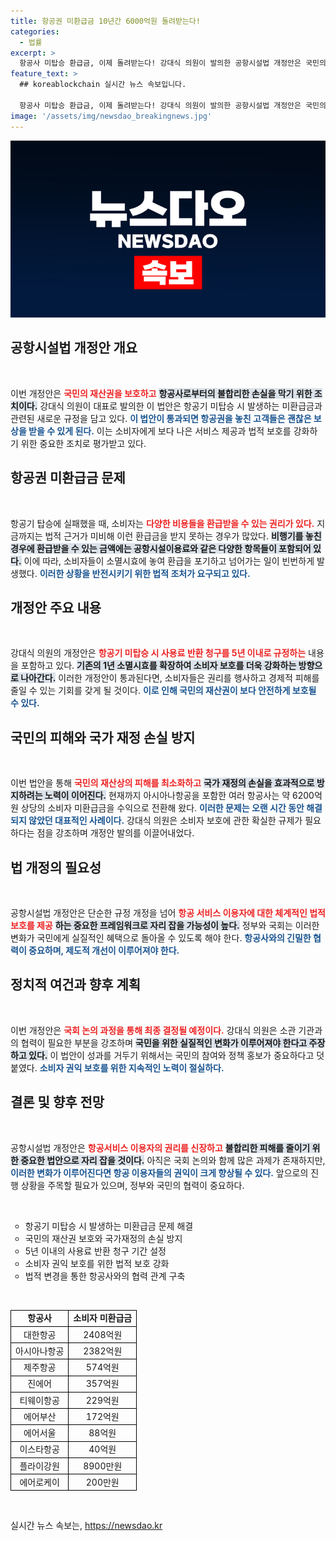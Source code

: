 ```yaml
---
title: 항공권 미환급금 10년간 6000억원 돌려받는다!
categories:
  - 법률
excerpt: >
  항공사 미탑승 환급금, 이제 돌려받는다! 강대식 의원이 발의한 공항시설법 개정안은 국민의 재산 피해를 보호하고, 미환급금을 손쉽게 환급받을 수 있도록 돕는다. 10년간 6200억 원 가량의 소비자 돈이 항공사 수익으로 편입된 현실, 이변이 온다!
feature_text: >
  ## koreablockchain 실시간 뉴스 속보입니다.

  항공사 미탑승 환급금, 이제 돌려받는다! 강대식 의원이 발의한 공항시설법 개정안은 국민의 재산 피해를 보호하고, 미환급금을 손쉽게 환급받을 수 있도록 돕는다. 10년간 6200억 원 가량의 소비자 돈이 항공사 수익으로 편입된 현실, 이변이 온다!
image: '/assets/img/newsdao_breakingnews.jpg'
---
```


<p><img src="/assets/img/newsdao_breakingnews.jpg" alt="koreablockchain 속보" /></p>

<h2 data-ke-size="size26">공항시설법 개정안 개요</h2>

<p data-ke-size="size16">&nbsp;</p>

<p>이번 개정안은 <b><span style="color: #ee2323;">국민의 재산권을 보호하고</span></b> <b><span style="background-color: #21538527;">항공사로부터의 불합리한 손실을 막기 위한 조치이다.</span></b> 강대식 의원이 대표로 발의한 이 법안은 항공기 미탑승 시 발생하는 미환급금과 관련된 새로운 규정을 담고 있다. <b><span style="color: #1a5490;">이 법안이 통과되면 항공권을 놓친 고객들은 괜찮은 보상을 받을 수 있게 된다.</span></b> 이는 소비자에게 보다 나은 서비스 제공과 법적 보호를 강화하기 위한 중요한 조치로 평가받고 있다.</p>

<h2 data-ke-size="size26">항공권 미환급금 문제</h2>

<p data-ke-size="size16">&nbsp;</p>

<p>항공기 탑승에 실패했을 때, 소비자는 <b><span style="color: #ee2323;">다양한 비용들을 환급받을 수 있는 권리가 있다.</span></b> 지금까지는 법적 근거가 미비해 이런 환급금을 받지 못하는 경우가 많았다. <b><span style="background-color: #21538527;">비행기를 놓친 경우에 환급받을 수 있는 금액에는 공항시설이용료와 같은 다양한 항목들이 포함되어 있다.</span></b> 이에 따라, 소비자들이 소멸시효에 놓여 환급을 포기하고 넘어가는 일이 빈번하게 발생했다. <b><span style="color: #1a5490;">이러한 상황을 반전시키기 위한 법적 조처가 요구되고 있다.</span></b></p>

<h2 data-ke-size="size26">개정안 주요 내용</h2>

<p data-ke-size="size16">&nbsp;</p>

<p>강대식 의원의 개정안은 <b><span style="color: #ee2323;">항공기 미탑승 시 사용료 반환 청구를 5년 이내로 규정하는</span></b> 내용을 포함하고 있다. <b><span style="background-color: #21538527;">기존의 1년 소멸시효를 확장하여 소비자 보호를 더욱 강화하는 방향으로 나아간다.</span></b> 이러한 개정안이 통과된다면, 소비자들은 권리를 행사하고 경제적 피해를 줄일 수 있는 기회를 갖게 될 것이다. <b><span style="color: #1a5490;">이로 인해 국민의 재산권이 보다 안전하게 보호될 수 있다.</span></b></p>

<h2 data-ke-size="size26">국민의 피해와 국가 재정 손실 방지</h2>

<p data-ke-size="size16">&nbsp;</p>

<p>이번 법안을 통해 <b><span style="color: #ee2323;">국민의 재산상의 피해를 최소화하고</span></b> <b><span style="background-color: #21538527;">국가 재정의 손실을 효과적으로 방지하려는 노력이 이어진다.</span></b> 현재까지 아시아나항공을 포함한 여러 항공사는 약 6200억 원 상당의 소비자 미환급금을 수익으로 전환해 왔다. <b><span style="color: #1a5490;">이러한 문제는 오랜 시간 동안 해결되지 않았던 대표적인 사례이다.</span></b> 강대식 의원은 소비자 보호에 관한 확실한 규제가 필요하다는 점을 강조하며 개정안 발의를 이끌어내었다.</p>

<h2 data-ke-size="size26">법 개정의 필요성</h2>

<p data-ke-size="size16">&nbsp;</p>

<p>공항시설법 개정안은 단순한 규정 개정을 넘어 <b><span style="color: #ee2323;">항공 서비스 이용자에 대한 체계적인 법적 보호를 제공</span></b> <b><span style="background-color: #21538527;">하는 중요한 프레임워크로 자리 잡을 가능성이 높다.</span></b> 정부와 국회는 이러한 변화가 국민에게 실질적인 혜택으로 돌아올 수 있도록 해야 한다. <b><span style="color: #1a5490;">항공사와의 긴밀한 협력이 중요하며, 제도적 개선이 이루어져야 한다.</span></b> </p>

<h2 data-ke-size="size26">정치적 여건과 향후 계획</h2>

<p data-ke-size="size16">&nbsp;</p>

<p>이번 개정안은 <b><span style="color: #ee2323;">국회 논의 과정을 통해 최종 결정될 예정이다.</span></b> 강대식 의원은 소관 기관과의 협력이 필요한 부분을 강조하며 <b><span style="background-color: #21538527;">국민을 위한 실질적인 변화가 이루어져야 한다고 주장하고 있다.</span></b> 이 법안이 성과를 거두기 위해서는 국민의 참여와 정책 홍보가 중요하다고 덧붙였다. <b><span style="color: #1a5490;">소비자 권익 보호를 위한 지속적인 노력이 절실하다.</span></b></p>

<h2 data-ke-size="size26">결론 및 향후 전망</h2>

<p data-ke-size="size16">&nbsp;</p>

<p>공항시설법 개정안은 <b><span style="color: #ee2323;">항공서비스 이용자의 권리를 신장하고</span></b> <b><span style="background-color: #21538527;">불합리한 피해를 줄이기 위한 중요한 법안으로 자리 잡을 것이다.</span></b> 아직은 국회 논의와 함께 많은 과제가 존재하지만, <b><span style="color: #1a5490;">이러한 변화가 이루어진다면 항공 이용자들의 권익이 크게 향상될 수 있다.</span></b> 앞으로의 진행 상황을 주목할 필요가 있으며, 정부와 국민의 협력이 중요하다. </p>

<p data-ke-size="size16">&nbsp;</p>

<ul style="list-style-type: circle;">
    <li>항공기 미탑승 시 발생하는 미환급금 문제 해결</li>
    <li>국민의 재산권 보호와 국가재정의 손실 방지</li>
    <li>5년 이내의 사용료 반환 청구 기간 설정</li>
    <li>소비자 권익 보호를 위한 법적 보호 강화</li>
    <li>법적 변경을 통한 항공사와의 협력 관계 구축</li>
</ul>

<p data-ke-size="size16">&nbsp;</p>

<table style="border-collapse: collapse; width: 100%;">
    <tr>
        <td style="border: 1px solid black; text-align: center; height: 17px;"><b>항공사</b></td>
        <td style="border: 1px solid black; text-align: center; height: 17px;"><b>소비자 미환급금</b></td>
    </tr>
    <tr>
        <td style="border: 1px solid black; text-align: center; height: 17px;">대한항공</td>
        <td style="border: 1px solid black; text-align: center; height: 17px;">2408억원</td>
    </tr>
    <tr>
        <td style="border: 1px solid black; text-align: center; height: 17px;">아시아나항공</td>
        <td style="border: 1px solid black; text-align: center; height: 17px;">2382억원</td>
    </tr>
    <tr>
        <td style="border: 1px solid black; text-align: center; height: 17px;">제주항공</td>
        <td style="border: 1px solid black; text-align: center; height: 17px;">574억원</td>
    </tr>
    <tr>
        <td style="border: 1px solid black; text-align: center; height: 17px;">진에어</td>
        <td style="border: 1px solid black; text-align: center; height: 17px;">357억원</td>
    </tr>
    <tr>
        <td style="border: 1px solid black; text-align: center; height: 17px;">티웨이항공</td>
        <td style="border: 1px solid black; text-align: center; height: 17px;">229억원</td>
    </tr>
    <tr>
        <td style="border: 1px solid black; text-align: center; height: 17px;">에어부산</td>
        <td style="border: 1px solid black; text-align: center; height: 17px;">172억원</td>
    </tr>
    <tr>
        <td style="border: 1px solid black; text-align: center; height: 17px;">에어서울</td>
        <td style="border: 1px solid black; text-align: center; height: 17px;">88억원</td>
    </tr>
    <tr>
        <td style="border: 1px solid black; text-align: center; height: 17px;">이스타항공</td>
        <td style="border: 1px solid black; text-align: center; height: 17px;">40억원</td>
    </tr>
    <tr>
        <td style="border: 1px solid black; text-align: center; height: 17px;">플라이강원</td>
        <td style="border: 1px solid black; text-align: center; height: 17px;">8900만원</td>
    </tr>
    <tr>
        <td style="border: 1px solid black; text-align: center; height: 17px;">에어로케이</td>
        <td style="border: 1px solid black; text-align: center; height: 17px;">200만원</td>
    </tr>
</table>

<p data-ke-size="size16">&nbsp;</p>
실시간 뉴스 속보는, <a href="https://newsdao.kr" rel="dofollow">https://newsdao.kr</a>


